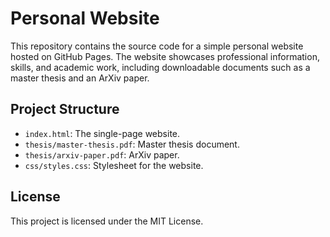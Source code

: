 # Personal Website

This repository contains the source code for a simple personal website hosted on GitHub Pages. The website showcases professional information, skills, and academic work, including downloadable documents such as a master thesis and an ArXiv paper.

## Project Structure

- `index.html`: The single-page website.
- `thesis/master-thesis.pdf`: Master thesis document.
- `thesis/arxiv-paper.pdf`: ArXiv paper.
- `css/styles.css`: Stylesheet for the website.

## License

This project is licensed under the MIT License.